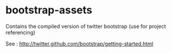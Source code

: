 bootstrap-assets
================

Contains the compiled version of twitter bootstrap (use for project referencing)

See : http://twitter.github.com/bootstrap/getting-started.html

